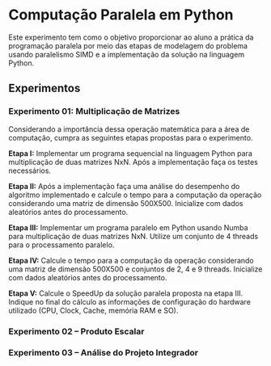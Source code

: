 # Computação Paralela em Python

Este experimento tem como o objetivo proporcionar ao aluno a prática da  programação paralela por meio das etapas de modelagem do problema usando paralelismo SIMD e a implementação da solução na linguagem Python.

## Experimentos

### **Experimento 01: Multiplicação de Matrizes**

Considerando a importância dessa operação matemática para a área de computação, cumpra as seguintes etapas propostas para o experimento.  
 
**Etapa I:** Implementar um programa sequencial na linguagem Python para multiplicação 
de duas matrizes NxN. Após a implementação faça os testes necessários.

**Etapa  II:**  Após  a  implementação  faça  uma  análise  do  desempenho  do  algoritmo 
implementado e calcule o tempo para a computação da operação considerando uma matriz 
de dimensão 500X500. Inicialize com dados aleatórios antes do processamento.  

**Etapa III:** Implementar um programa paralelo em Python usando Numba para 
multiplicação de duas matrizes NxN. Utilize um conjunto de 4 threads para o 
processamento paralelo.  

**Etapa IV:** Calcule o tempo para a computação da operação considerando uma matriz de 
dimensão 500X500 e conjuntos de 2, 4 e 9 threads. Inicialize com dados aleatórios antes 
do processamento. 

**Etapa V:** Calcule o SpeedUp da solução paralela proposta na etapa III. Indique no final 
do cálculo as informações de configuração do hardware utilizado (CPU, Clock, Cache, 
memória RAM e SO). 
### **Experimento 02 – Produto Escalar**
### **Experimento 03 – Análise do Projeto Integrador**